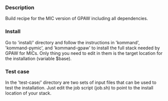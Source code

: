 ### Description

Build recipe for the MIC version of GPAW including all dependencies.


### Install

Go to 'install/' directory and follow the instructions in 'kommand',
'kommand-pymic', and 'kommand-gpaw' to install the full stack needed by
GPAW for MICs. Only thing you need to edit in them is the target location
for the installation (variable $base).


### Test case

In the 'test-case/' directory are two sets of input files that can be used
to test the installation. Just edit the job script (job.sh) to point to the
install location of your stack.

